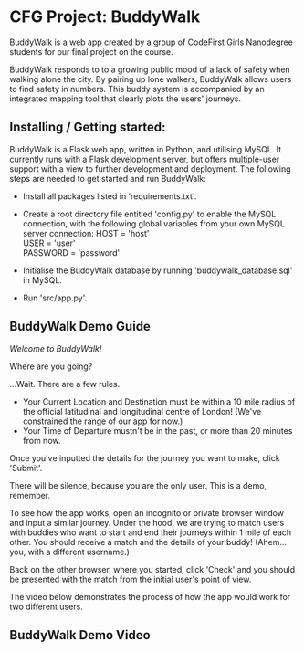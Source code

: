 # CFG Project: BuddyWalk


BuddyWalk is a web app created by a group of CodeFirst Girls Nanodegree students for our final project on the course.

BuddyWalk responds to to a growing public mood of a lack of safety when walking alone the city. By pairing up lone walkers, BuddyWalk allows users to find safety in numbers. This buddy system is accompanied by an integrated mapping tool that clearly plots the users' journeys.

Installing / Getting started:
-----------------------------

BuddyWalk is a Flask web app, written in Python, and utilising MySQL. It currently runs with a Flask development server, but offers multiple-user support with a view to further development and deployment. The following steps are needed to get started and run BuddyWalk:

- Install all packages listed in 'requirements.txt'.

- Create a root directory file entitled 'config.py' to enable the MySQL connection, with the following global variables from your own MySQL server connection:
  HOST = 'host'   
  USER = 'user'   
  PASSWORD = 'password'   

- Initialise the BuddyWalk database by running 'buddywalk_database.sql' in MySQL.

- Run 'src/app.py'.

BuddyWalk Demo Guide
--------------------

*Welcome to BuddyWalk!*

Where are you going?

...Wait. There are a few rules. 

- Your Current Location and Destination must be within a 10 mile radius of the official latitudinal and longitudinal centre of London! (We've constrained the range of our app for now.)
- Your Time of Departure mustn't be in the past, or more than 20 minutes from now.

Once you've inputted the details for the journey you want to make, click 'Submit'.

There will be silence, because you are the only user. This is a demo, remember.

To see how the app works, open an incognito or private browser window and input a similar journey. Under the hood, we are trying to match users with buddies who want to start and end their journeys within 1 mile of each other. You should receive a match and the details of your buddy! (Ahem... you, with a different username.)

Back on the other browser, where you started, click 'Check' and you should be presented with the match from the initial user's point of view.

The video below demonstrates the process of how the app would work for two different users.

BuddyWalk Demo Video
--------------------
